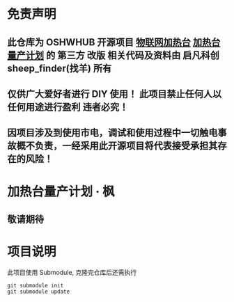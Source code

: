 # 免责声明

## 此仓库为 OSHWHUB 开源项目 [物联网加热台](https://oshwhub.com/dhx233/pcb-heng-wen-jia-re-tai) [加热台量产计划](https://oshwhub.com/sheep_finder/pcb-heng-wen-jia-re-tai) 的 **第三方** 改版 相关代码及资料由 启凡科创 sheep_finder(找羊) 所有

## 仅供广大爱好者进行 DIY 使用！ **此项目禁止任何人以任何用途进行盈利 违者必究！**

## 因项目涉及到使用市电，调试和使用过程中一切触电事故概不负责，一经采用此开源项目将代表接受承担其存在的风险！

# 加热台量产计划 · 枫

## 敬请期待

# 项目说明

此项目使用 Submodule, 克隆完仓库后还需执行

```
git submodule init
git submodule update
```
